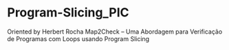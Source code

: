 # Program-Slicing_PIC
 Oriented by Herbert Rocha
Map2Check – Uma Abordagem para Verificação de Programas com Loops usando Program Slicing

